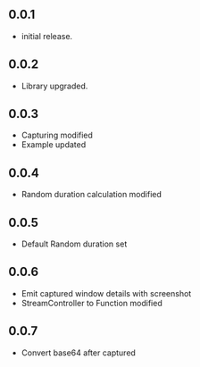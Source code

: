 ## 0.0.1

- initial release.

## 0.0.2

- Library upgraded.

## 0.0.3

- Capturing modified
- Example updated

## 0.0.4

- Random duration calculation modified

## 0.0.5

- Default Random duration set

## 0.0.6
- Emit captured window details with screenshot
- StreamController to Function modified

## 0.0.7
- Convert base64 after captured